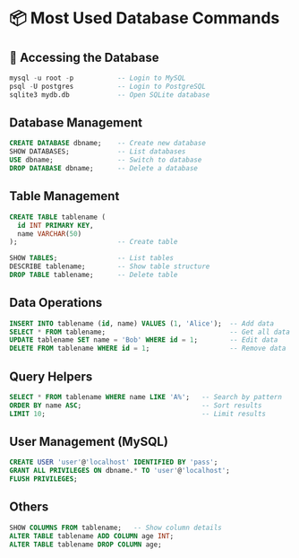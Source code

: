 # 📦 Most Used Database Commands

## 🔐 Accessing the Database

```sql
mysql -u root -p           -- Login to MySQL
psql -U postgres           -- Login to PostgreSQL
sqlite3 mydb.db            -- Open SQLite database
```

## Database Management

```sql
CREATE DATABASE dbname;    -- Create new database
SHOW DATABASES;            -- List databases
USE dbname;                -- Switch to database
DROP DATABASE dbname;      -- Delete a database
```

## Table Management

```sql
CREATE TABLE tablename (
  id INT PRIMARY KEY,
  name VARCHAR(50)
);                         -- Create table

SHOW TABLES;               -- List tables
DESCRIBE tablename;        -- Show table structure
DROP TABLE tablename;      -- Delete table
```

## Data Operations

```sql
INSERT INTO tablename (id, name) VALUES (1, 'Alice');  -- Add data
SELECT * FROM tablename;                               -- Get all data
UPDATE tablename SET name = 'Bob' WHERE id = 1;        -- Edit data
DELETE FROM tablename WHERE id = 1;                    -- Remove data
```

## Query Helpers

```sql
SELECT * FROM tablename WHERE name LIKE 'A%';   -- Search by pattern
ORDER BY name ASC;                              -- Sort results
LIMIT 10;                                       -- Limit results
```

## User Management (MySQL)

```sql
CREATE USER 'user'@'localhost' IDENTIFIED BY 'pass';
GRANT ALL PRIVILEGES ON dbname.* TO 'user'@'localhost';
FLUSH PRIVILEGES;

```

## Others

```sql
SHOW COLUMNS FROM tablename;   -- Show column details
ALTER TABLE tablename ADD COLUMN age INT;
ALTER TABLE tablename DROP COLUMN age;

```
